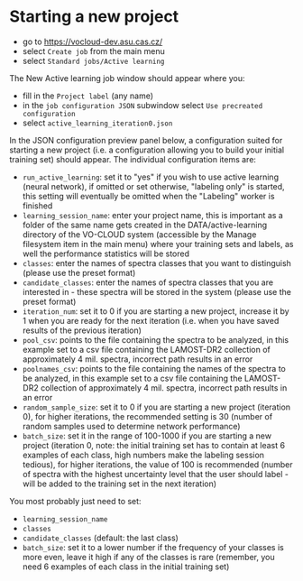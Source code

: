 # Starting a new project

- go to https://vocloud-dev.asu.cas.cz/
- select `Create job` from the main menu
- select `Standard jobs/Active learning`

The New Active learning job window should appear where you:
- fill in the `Project label` (any name)
- in the `job configuration JSON` subwindow select `Use precreated configuration`
- select `active_learning_iteration0.json`

In the JSON configuration preview panel below, a configuration suited for starting a new project (i.e. a configuration allowing you to build your initial training set) should appear. The individual configuration items are:
- `run_active_learning`: set it to "yes" if you wish to use active learning (neural network), if omitted or set otherwise, "labeling only" is started, this setting will eventually be omitted when the "Labeling" worker is finished
- `learning_session_name`: enter your project name, this is important as a folder of the same name gets created in the DATA/active-learning directory of the VO-CLOUD system (accessible by the Manage filesystem item in the main menu) where your training sets and labels, as well the performance statistics will be stored
- `classes`: enter the names of spectra classes that you want to distinguish (please use the preset format)
- `candidate_classes`: enter the names of spectra classes that you are interested in - these spectra will be stored in the system (please use the preset format)
- `iteration_num`: set it to 0 if you are starting a new project, increase it by 1 when you are ready for the next iteration (i.e. when you have saved results of the previous iteration)
- `pool_csv`: points to the file containing the spectra to be analyzed, in this example set to a csv file containing the LAMOST-DR2 collection of approximately 4 mil. spectra, incorrect path results in an error   
- `poolnames_csv`: points to the file containing the names of the spectra to be analyzed, in this example set to a csv file containing the LAMOST-DR2 collection of approximately 4 mil. spectra, incorrect path results in an error 
- `random_sample_size`: set it to 0 if you are starting a new project (iteration 0), for higher iterations, the recommended setting is 30 (number of random samples used to determine network performance)
- `batch_size`: set it in the range of 100-1000 if you are starting a new project (iteration 0, note: the initial training set has to contain at least 6 examples of each class, high numbers make the labeling session tedious), for higher iterations, the value of 100 is recommended (number of spectra with the highest uncertainty level that the user should label - will be added to the training set in the next iteration)

You most probably just need to set:
- `learning_session_name`
- `classes`
- `candidate_classes` (default: the last class)
- `batch_size`: set it to a lower number if the frequency of your classes is more even, leave it high if any of the classes is rare (remember, you need 6 examples of each class in the initial training set)
